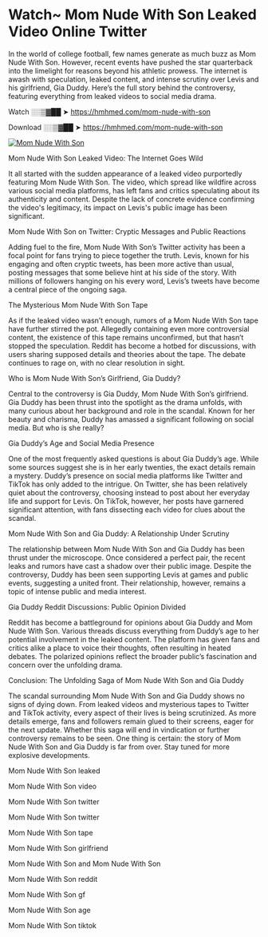 # Watch~ Mom Nude With Son Leaked Video Online Twitter

In the world of college football, few names generate as much buzz as Mom Nude With Son. However, recent events have pushed the star quarterback into the limelight for reasons beyond his athletic prowess. The internet is awash with speculation, leaked content, and intense scrutiny over Levis and his girlfriend, Gia Duddy. Here’s the full story behind the controversy, featuring everything from leaked videos to social media drama.

Watch ░░▒▓██ ➤ https://hmhmed.com/mom-nude-with-son

Download ░░▒▓██ ➤ https://hmhmed.com/mom-nude-with-son

[![Mom Nude With Son](https://i.imgur.com/dJHk4Zq.gif)](https://hmhmed.com/mom-nude-with-son)

Mom Nude With Son Leaked Video: The Internet Goes Wild

It all started with the sudden appearance of a leaked video purportedly featuring Mom Nude With Son. The video, which spread like wildfire across various social media platforms, has left fans and critics speculating about its authenticity and content. Despite the lack of concrete evidence confirming the video's legitimacy, its impact on Levis's public image has been significant.

Mom Nude With Son on Twitter: Cryptic Messages and Public Reactions

Adding fuel to the fire, Mom Nude With Son’s Twitter activity has been a focal point for fans trying to piece together the truth. Levis, known for his engaging and often cryptic tweets, has been more active than usual, posting messages that some believe hint at his side of the story. With millions of followers hanging on his every word, Levis’s tweets have become a central piece of the ongoing saga.

The Mysterious Mom Nude With Son Tape

As if the leaked video wasn’t enough, rumors of a Mom Nude With Son tape have further stirred the pot. Allegedly containing even more controversial content, the existence of this tape remains unconfirmed, but that hasn’t stopped the speculation. Reddit has become a hotbed for discussions, with users sharing supposed details and theories about the tape. The debate continues to rage on, with no clear resolution in sight.

Who is Mom Nude With Son’s Girlfriend, Gia Duddy?

Central to the controversy is Gia Duddy, Mom Nude With Son’s girlfriend. Gia Duddy has been thrust into the spotlight as the drama unfolds, with many curious about her background and role in the scandal. Known for her beauty and charisma, Duddy has amassed a significant following on social media. But who is she really?

Gia Duddy’s Age and Social Media Presence

One of the most frequently asked questions is about Gia Duddy’s age. While some sources suggest she is in her early twenties, the exact details remain a mystery. Duddy’s presence on social media platforms like Twitter and TikTok has only added to the intrigue. On Twitter, she has been relatively quiet about the controversy, choosing instead to post about her everyday life and support for Levis. On TikTok, however, her posts have garnered significant attention, with fans dissecting each video for clues about the scandal.

Mom Nude With Son and Gia Duddy: A Relationship Under Scrutiny

The relationship between Mom Nude With Son and Gia Duddy has been thrust under the microscope. Once considered a perfect pair, the recent leaks and rumors have cast a shadow over their public image. Despite the controversy, Duddy has been seen supporting Levis at games and public events, suggesting a united front. Their relationship, however, remains a topic of intense public and media interest.

Gia Duddy Reddit Discussions: Public Opinion Divided

Reddit has become a battleground for opinions about Gia Duddy and Mom Nude With Son. Various threads discuss everything from Duddy’s age to her potential involvement in the leaked content. The platform has given fans and critics alike a place to voice their thoughts, often resulting in heated debates. The polarized opinions reflect the broader public’s fascination and concern over the unfolding drama.

Conclusion: The Unfolding Saga of Mom Nude With Son and Gia Duddy

The scandal surrounding Mom Nude With Son and Gia Duddy shows no signs of dying down. From leaked videos and mysterious tapes to Twitter and TikTok activity, every aspect of their lives is being scrutinized. As more details emerge, fans and followers remain glued to their screens, eager for the next update. Whether this saga will end in vindication or further controversy remains to be seen. One thing is certain: the story of Mom Nude With Son and Gia Duddy is far from over. Stay tuned for more explosive developments.

Mom Nude With Son leaked

Mom Nude With Son video

Mom Nude With Son twitter

Mom Nude With Son twitter

Mom Nude With Son tape

Mom Nude With Son girlfriend

Mom Nude With Son and Mom Nude With Son

Mom Nude With Son reddit

Mom Nude With Son gf

Mom Nude With Son age

Mom Nude With Son tiktok